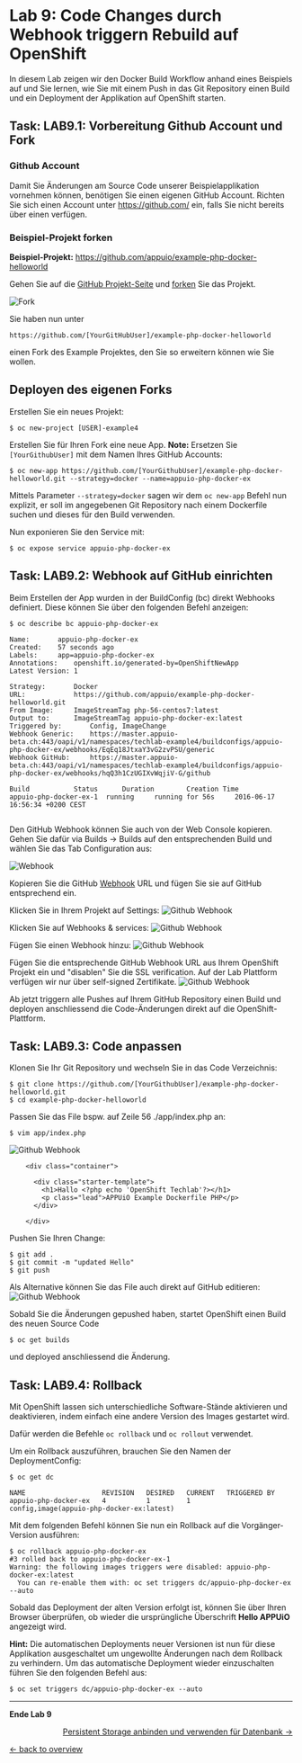 # Lab 9: Code Changes durch Webhook triggern Rebuild auf OpenShift

In diesem Lab zeigen wir den Docker Build Workflow anhand eines Beispiels auf und Sie lernen, wie Sie mit einem Push in das Git Repository einen Build und ein Deployment der Applikation auf OpenShift starten.

## Task: LAB9.1: Vorbereitung Github Account und Fork

### Github Account

Damit Sie Änderungen am Source Code unserer Beispielapplikation vornehmen können, benötigen Sie einen eigenen GitHub Account. Richten Sie sich einen Account unter https://github.com/ ein, falls Sie nicht bereits über einen verfügen.

### Beispiel-Projekt forken

**Beispiel-Projekt:** https://github.com/appuio/example-php-docker-helloworld

Gehen Sie auf die [GitHub Projekt-Seite](https://github.com/appuio/example-php-docker-helloworld) und [forken](https://help.github.com/articles/fork-a-repo/) Sie das Projekt.

![Fork](../images/lab_9_fork_example.png)


Sie haben nun unter
```
https://github.com/[YourGitHubUser]/example-php-docker-helloworld
```

einen Fork des Example Projektes, den Sie so erweitern können wie Sie wollen.

## Deployen des eigenen Forks

Erstellen Sie ein neues Projekt:
```
$ oc new-project [USER]-example4
```

Erstellen Sie für Ihren Fork eine neue App. **Note:** Ersetzen Sie `[YourGithubUser]` mit dem Namen Ihres GitHub Accounts:

```
$ oc new-app https://github.com/[YourGithubUser]/example-php-docker-helloworld.git --strategy=docker --name=appuio-php-docker-ex
```
Mittels Parameter `--strategy=docker` sagen wir dem `oc new-app` Befehl nun explizit, er soll im angegebenen Git Repository nach einem Dockerfile suchen und dieses für den Build verwenden.

Nun exponieren Sie den Service mit:
```
$ oc expose service appuio-php-docker-ex
```

## Task: LAB9.2: Webhook auf GitHub einrichten

Beim Erstellen der App wurden in der BuildConfig (bc) direkt Webhooks definiert. Diese können Sie über den folgenden Befehl anzeigen:

```
$ oc describe bc appuio-php-docker-ex

Name:		appuio-php-docker-ex
Created:	57 seconds ago
Labels:		app=appuio-php-docker-ex
Annotations:	openshift.io/generated-by=OpenShiftNewApp
Latest Version:	1

Strategy:		Docker
URL:			https://github.com/appuio/example-php-docker-helloworld.git
From Image:		ImageStreamTag php-56-centos7:latest
Output to:		ImageStreamTag appuio-php-docker-ex:latest
Triggered by:		Config, ImageChange
Webhook Generic:	https://master.appuio-beta.ch:443/oapi/v1/namespaces/techlab-example4/buildconfigs/appuio-php-docker-ex/webhooks/EqEq18JtxaY3vG2zvPSU/generic
Webhook GitHub:		https://master.appuio-beta.ch:443/oapi/v1/namespaces/techlab-example4/buildconfigs/appuio-php-docker-ex/webhooks/hqQ3h1CzUGIXvWqjiV-G/github

Build			Status		Duration		Creation Time
appuio-php-docker-ex-1 	running 	running for 56s 	2016-06-17 16:56:34 +0200 CEST


```

Den GitHub Webhook können Sie auch von der Web Console kopieren. Gehen Sie dafür via Builds → Builds auf den entsprechenden Build und wählen Sie das Tab Configuration aus:

![Webhook](../images/lab_9_webhook_ose3.png)

Kopieren Sie die GitHub [Webhook](https://developer.github.com/webhooks/) URL und fügen Sie sie auf GitHub entsprechend ein.

Klicken Sie in Ihrem Projekt auf Settings:
![Github Webhook](../images/lab_09_webhook_github1.png)

Klicken Sie auf Webhooks & services:
![Github Webhook](../images/lab_09_webhook_github2.png)

Fügen Sie einen Webhook hinzu:
![Github Webhook](../images/lab_09_webhook_github3.png)

Fügen Sie die entsprechende GitHub Webhook URL aus Ihrem OpenShift Projekt ein und "disablen" Sie die SSL verification. Auf der Lab Plattform verfügen wir nur über self-signed Zertifikate.
![Github Webhook](../images/lab_09_webhook_github4.png)

Ab jetzt triggern alle Pushes auf Ihrem GitHub Repository einen Build und deployen anschliessend die Code-Änderungen direkt auf die OpenShift-Plattform.

## Task: LAB9.3: Code anpassen

Klonen Sie Ihr Git Repository und wechseln Sie in das Code Verzeichnis:
```
$ git clone https://github.com/[YourGithubUser]/example-php-docker-helloworld.git
$ cd example-php-docker-helloworld
```

Passen Sie das File bspw. auf Zeile 56 ./app/index.php an:
```
$ vim app/index.php
```

![Github Webhook](../images/lab_9_codechange1.png)

```
    <div class="container">

      <div class="starter-template">
        <h1>Hallo <?php echo 'OpenShift Techlab'?></h1>
        <p class="lead">APPUiO Example Dockerfile PHP</p>
      </div>

    </div>
```

Pushen Sie Ihren Change:
```
$ git add .
$ git commit -m "updated Hello"
$ git push
```

Als Alternative können Sie das File auch direkt auf GitHub editieren:
![Github Webhook](../images/lab_9_edit_on_github.png)

Sobald Sie die Änderungen gepushed haben, startet OpenShift einen Build des neuen Source Code
```
$ oc get builds
```

und deployed anschliessend die Änderung.

## Task: LAB9.4: Rollback

Mit OpenShift lassen sich unterschiedliche Software-Stände aktivieren und deaktivieren, indem einfach eine andere Version des Images gestartet wird.

Dafür werden die Befehle `oc rollback` und `oc rollout` verwendet.

Um ein Rollback auszuführen, brauchen Sie den Namen der DeploymentConfig:

```
$ oc get dc

NAME                   REVISION   DESIRED   CURRENT   TRIGGERED BY
appuio-php-docker-ex   4          1         1         config,image(appuio-php-docker-ex:latest)

```

Mit dem folgenden Befehl können Sie nun ein Rollback auf die Vorgänger-Version ausführen:

```
$ oc rollback appuio-php-docker-ex
#3 rolled back to appuio-php-docker-ex-1
Warning: the following images triggers were disabled: appuio-php-docker-ex:latest
  You can re-enable them with: oc set triggers dc/appuio-php-docker-ex --auto
```

Sobald das Deployment der alten Version erfolgt ist, können Sie über Ihren Browser überprüfen, ob wieder die ursprüngliche Überschrift **Hello APPUiO** angezeigt wird.

**Hint:** Die automatischen Deployments neuer Versionen ist nun für diese Applikation ausgeschaltet um ungewollte Änderungen nach dem Rollback zu verhindern. Um das automatische Deployment wieder einzuschalten führen Sie den folgenden Befehl aus:


```
$ oc set triggers dc/appuio-php-docker-ex --auto
```

---

**Ende Lab 9**

<p width="100px" align="right"><a href="10_persistent_storage.md">Persistent Storage anbinden und verwenden für Datenbank →</a></p>

[← back to overview](../README.md)
